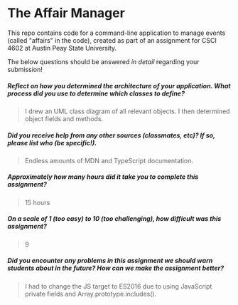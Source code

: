 # The Affair Manager

This repo contains code for a command-line application to manage events (called "affairs" in the code), created as part of an assignment for CSCI 4602 at Austin Peay State University.

The below questions should be answered _in detail_ regarding your submission!

##### Reflect on how you determined the architecture of your application. What process did you use to determine which classes to define? #####
> I drew an UML class diagram of all relevant objects. I then determined object fields and methods.


##### Did you receive help from any other sources (classmates, etc)? If so, please list who (be specific!). #####
> Endless amounts of MDN and TypeScript documentation.


##### Approximately how many hours did it take you to complete this assignment? #####
> 15 hours


##### On a scale of 1 (too easy) to 10 (too challenging), how difficult was this assignment? #####
> 9


##### Did you encounter any problems in this assignment we should warn students about in the future? How can we make the assignment better? #####
> I had to change the JS target to ES2016 due to using JavaScript private fields and Array.prototype.includes().

